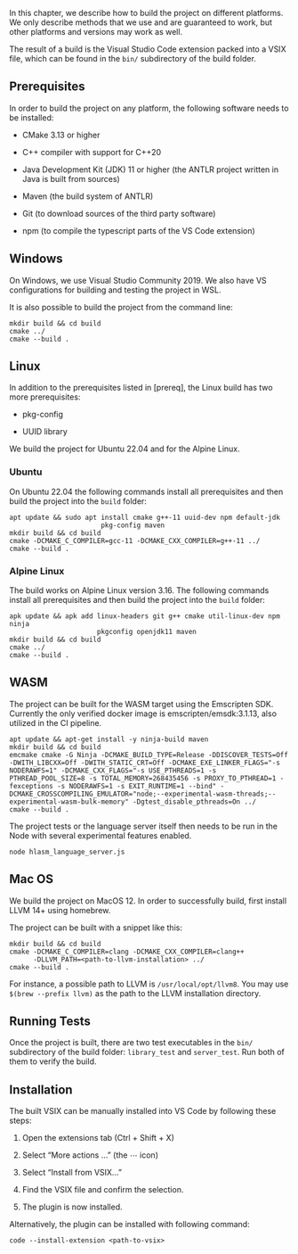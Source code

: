 In this chapter, we describe how to build the project on different platforms. We only describe methods that we use and are guaranteed to work, but other platforms and versions may work as well.

The result of a build is the Visual Studio Code extension packed into a VSIX file, which can be found in the `bin/` subdirectory of the build folder.

Prerequisites
-------------

In order to build the project on any platform, the following software needs to be installed:

-   CMake 3.13 or higher

-   C++ compiler with support for C++20

-   Java Development Kit (JDK) 11 or higher (the ANTLR project written in Java is built from sources)

-   Maven (the build system of ANTLR)

-   Git (to download sources of the third party software)

-   npm (to compile the typescript parts of the VS Code extension)

Windows
-------

On Windows, we use Visual Studio Community 2019. We also have VS configurations for building and testing the project in WSL.

It is also possible to build the project from the command line:

    mkdir build && cd build
    cmake ../
    cmake --build .

Linux
-----
In addition to the prerequisites listed in \[prereq\], the Linux build has two more prerequisites:

-   pkg-config

-   UUID library

We build the project for Ubuntu 22.04 and for the Alpine Linux.

### Ubuntu

On Ubuntu 22.04 the following commands install all prerequisites and then build the project into the `build` folder:

    apt update && sudo apt install cmake g++-11 uuid-dev npm default-jdk
                           pkg-config maven
    mkdir build && cd build
    cmake -DCMAKE_C_COMPILER=gcc-11 -DCMAKE_CXX_COMPILER=g++-11 ../
    cmake --build .

### Alpine Linux

The build works on Alpine Linux version 3.16. The following commands install all prerequisites and then build the project into the `build` folder:

    apk update && apk add linux-headers git g++ cmake util-linux-dev npm ninja
                          pkgconfig openjdk11 maven
    mkdir build && cd build
    cmake ../
    cmake --build .

WASM
----

The project can be built for the WASM target using the Emscripten SDK. Currently the only verified docker image is emscripten/emsdk:3.1.13, also utilized in the CI pipeline.

    apt update && apt-get install -y ninja-build maven
    mkdir build && cd build
    emcmake cmake -G Ninja -DCMAKE_BUILD_TYPE=Release -DDISCOVER_TESTS=Off -DWITH_LIBCXX=Off -DWITH_STATIC_CRT=Off -DCMAKE_EXE_LINKER_FLAGS="-s NODERAWFS=1" -DCMAKE_CXX_FLAGS="-s USE_PTHREADS=1 -s PTHREAD_POOL_SIZE=8 -s TOTAL_MEMORY=268435456 -s PROXY_TO_PTHREAD=1 -fexceptions -s NODERAWFS=1 -s EXIT_RUNTIME=1 --bind" -DCMAKE_CROSSCOMPILING_EMULATOR="node;--experimental-wasm-threads;--experimental-wasm-bulk-memory" -Dgtest_disable_pthreads=On ../
    cmake --build .

The project tests or the language server itself then needs to be run in the Node with several experimental features enabled.

    node hlasm_language_server.js

Mac OS
------

We build the project on MacOS 12. In order to successfully build, first install LLVM 14+ using homebrew.

The project can be built with a snippet like this:

    mkdir build && cd build
    cmake -DCMAKE_C_COMPILER=clang -DCMAKE_CXX_COMPILER=clang++
          -DLLVM_PATH=<path-to-llvm-installation> ../
    cmake --build .

For instance, a possible path to LLVM is `/usr/local/opt/llvm8`. You may use `$(brew --prefix llvm)` as the path to the LLVM installation directory.

Running Tests
-------------

Once the project is built, there are two test executables in the `bin/` subdirectory of the build folder: `library_test` and `server_test`. Run both of them to verify the build.

Installation
------------

The built VSIX can be manually installed into VS Code by following these steps:

1.  Open the extensions tab (Ctrl + Shift + X)

2.  Select “More actions ...” (the ⋯ icon)

3.  Select “Install from VSIX...”

4.  Find the VSIX file and confirm the selection.

5.  The plugin is now installed.

Alternatively, the plugin can be installed with following command:

    code --install-extension <path-to-vsix>
